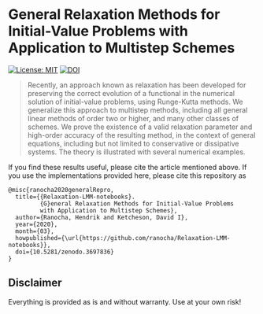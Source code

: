 # General Relaxation Methods for Initial-Value Problems with Application to Multistep Schemes

[![License: MIT](https://img.shields.io/badge/License-MIT-success.svg)](https://opensource.org/licenses/MIT)
[![DOI](https://zenodo.org/badge/DOI/10.5281/zenodo.3697836.svg)](https://doi.org/10.5281/zenodo.3697836)

<!-- This repository contains some code used in the article
```
@online{ranocha2020general,
  title={General Relaxation Methods for Initial-Value Problems
         with Application to Multistep Schemes},
  author={Ranocha, Hendrik and Ketcheson, David I},
  year={2020},
  month={03},
  eprint={TODO},
  eprinttype={arxiv},
  eprintclass={math.NA}
}
``` -->

> Recently, an approach known as relaxation has been developed for preserving the correct evolution of a functional in the numerical solution of initial-value problems, using Runge-Kutta methods. We generalize this approach to multistep methods, including all general linear methods of order two or higher, and many other classes of schemes. We prove the existence of a valid relaxation parameter and high-order accuracy of the resulting method, in the context of general equations, including but not limited to conservative or dissipative systems. The theory is illustrated with several numerical examples.

If you find these results useful, please cite the article mentioned above. If you
use the implementations provided here, please cite this repository as
```
@misc{ranocha2020generalRepro,
  title={{Relaxation-LMM-notebooks}.
         {G}eneral Relaxation Methods for Initial-Value Problems
         with Application to Multistep Schemes},
  author={Ranocha, Hendrik and Ketcheson, David I},
  year={2020},
  month={03},
  howpublished={\url{https://github.com/ranocha/Relaxation-LMM-notebooks}},
  doi={10.5281/zenodo.3697836}
}
```


## Disclaimer

Everything is provided as is and without warranty. Use at your own risk!
